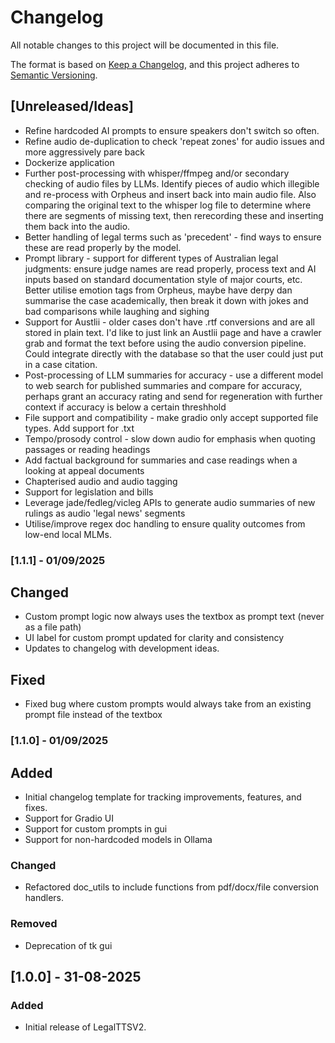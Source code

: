 # Changelog

All notable changes to this project will be documented in this file.

The format is based on [Keep a Changelog](https://keepachangelog.com/en/1.0.0/), and this project adheres to [Semantic Versioning](https://semver.org/spec/v2.0.0.html).

## [Unreleased/Ideas]
- Refine hardcoded AI prompts to ensure speakers don't switch so often.
- Refine audio de-duplication to check 'repeat zones' for audio issues and more aggressively pare back
- Dockerize application
- Further post-processing with whisper/ffmpeg and/or secondary checking of audio files by LLMs. Identify pieces of audio which  illegible and re-process with Orpheus and insert back into main audio file. Also comparing the original text to the whisper log file to determine where there are segments of missing text, then rerecording these and inserting them back into the audio.
- Better handling of legal terms such as 'precedent' - find ways to ensure these are read properly by the model.
- Prompt library - support for different types of Australian legal judgments: ensure judge names are read properly, process text and AI inputs based on standard documentation style of major courts, etc. Better utilise emotion tags from Orpheus, maybe have derpy dan summarise the case academically, then break it down with jokes and bad comparisons while laughing and sighing
- Support for Austlii - older cases don't have .rtf conversions and are all stored in plain text. I'd like to just link an Austlii page and have a crawler grab and format the text before using the audio conversion pipeline. Could integrate directly with the database so that the user could just put in a case citation.
- Post-processing of LLM summaries for accuracy - use a different model to web search for published summaries and compare for accuracy, perhaps grant an accuracy rating and send for regeneration with further context if accuracy is below a certain threshhold
- File support and compatibility - make gradio only accept supported file types. Add support for .txt
- Tempo/prosody control - slow down audio for emphasis when quoting passages or reading headings
- Add factual background for summaries and case readings when a looking at appeal documents
- Chapterised audio and audio tagging
- Support for legislation and bills
- Leverage jade/fedleg/vicleg APIs to generate audio summaries of new rulings as audio 'legal news' segments
- Utilise/improve regex doc handling to ensure quality outcomes from low-end local MLMs.


### [1.1.1] - 01/09/2025
## Changed
- Custom prompt logic now always uses the textbox as prompt text (never as a file path)
- UI label for custom prompt updated for clarity and consistency
- Updates to changelog with development ideas.

## Fixed
- Fixed bug where custom prompts would always take from an existing prompt file instead of the textbox

### [1.1.0] - 01/09/2025
## Added
- Initial changelog template for tracking improvements, features, and fixes.
- Support for Gradio UI
- Support for custom prompts in gui
- Support for non-hardcoded models in Ollama

### Changed
- Refactored doc_utils to include functions from pdf/docx/file conversion handlers.


### Removed
- Deprecation of tk gui

## [1.0.0] - 31-08-2025
### Added
- Initial release of LegalTTSV2.
